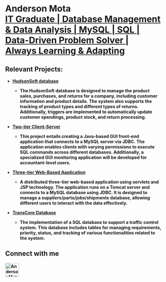 <h1>Anderson Mota <br/><a href="https://github.com/CptAndy">IT Graduate | Database Management & Data Analysis | MySQL | SQL | Data-Driven Problem Solver | Always Learning & Adapting</a></h1>

<h2>Relevant Projects:</h2>

- <b>[HudsonSoft database](https://github.com/CptAndy/Database-Related/tree/main/HudsonSoft)
  
  - The HudsonSoft database is designed to manage the product sales, purchases, and returns for a company, including customer information and product details. The system also supports the tracking of product types and different types of returns. Additionally, triggers are implemented to automatically update customer spendings, product stock, and return processing.
- <b>[Two-tier Client-Server](https://github.com/CptAndy/Database-Related/tree/main/HudsonSoft)</b>
  
  - This project entails creating a Java-based GUI front-end application that connects to a MySQL server via JDBC. The application enables clients with varying permissions to execute SQL commands across different databases. Additionally, a specialized GUI monitoring application will be developed for accountant-level users.
 
- <b>[Three-tier Web-Based Application](https://github.com/CptAndy/Database-Related/tree/main/Tomcat%20Project)</b>

  - A distributed three-tier web-based application using servlets and JSP technology. The application runs on a Tomcat server and connects to a MySQL database using JDBC. It is designed to manage a suppliers/parts/jobs/shipments database, allowing different users to interact with the data effectively.

- <b>[TransCore Database](https://github.com/CptAndy/Database-Related/blob/main/CAP3104/README.md)</b>

  - The implementation of a SQL database to support a traffic control system. This database includes tables for managing requirements, priority, status, and tracking of various functionalities related to the system.
    

<h2>Connect with me</h2>

[<img align="left" alt="AndersonMota | LinkedIn" width="44px" src="https://www.svgrepo.com/show/331463/linkedin.svg" />][linkedin]

[linkedin]: https://www.linkedin.com/in/anderson-mota-1293991b7/

<!--

Here are some ideas to get you started:

- 🔭 I’m currently working on ...
- 🌱 I’m currently learning ...
- 👯 I’m looking to collaborate on ...
- 🤔 I’m looking for help with ...
- 💬 Ask me about ...
- 📫 How to reach me: ...
- 😄 Pronouns: ...
- ⚡ Fun fact: ...
-->
